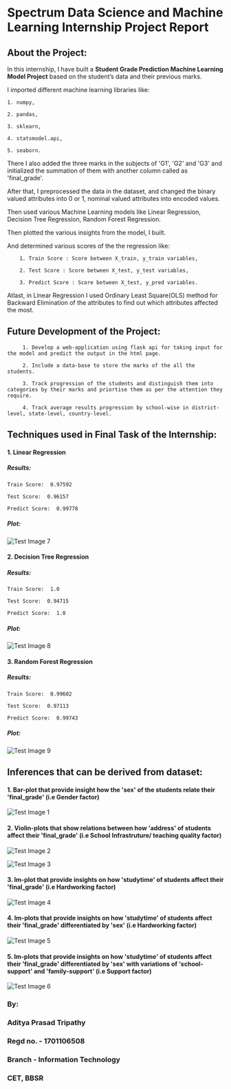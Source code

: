 # Spectrum Data Science and Machine Learning Internship Project Report

## About the Project:

In this internship, I have built a **Student Grade Prediction Machine Learning Model Project** based on the student’s data and their previous marks.

I imported different machine learning libraries like:
    
    1. numpy,
    
    2. pandas,
    
    3. sklearn,
    
    4. statsmodel.api,
    
    5. seaborn.

There I also added the three marks in the subjects of 'G1', 'G2' and 'G3' and initialized the summation of them with another column called as 'final_grade'.

After that, I preprocessed the data in the dataset, and changed the binary valued attributes into 0 or 1, nominal valued attributes into encoded values.

Then used various Machine Learning models like Linear Regression, Decision Tree Regression, Random Forest Regression.

Then plotted the various insights from the model, I built.

And determined various scores of the the regression like:
        
        1. Train Score : Score between X_train, y_train variables,
        
        2. Test Score : Score between X_test, y_test variables,
        
        3. Predict Score : Score between X_test, y_pred variables.
        
Atlast, in Linear Regression I used Ordinary Least Square(OLS) method for Backward Elimination of the attributes to find out which attributes affected the most.

## Future Development of the Project:

         1. Develop a web-application using flask api for taking input for the model and predict the output in the html page.

         2. Include a data-base to store the marks of the all the students.

         3. Track progression of the students and distinguish them into categories by their marks and priortise them as per the attention they require.

         4. Track average results progression by school-wise in district-level, state-level, country-level.

## Techniques used in Final Task of the Internship:

#### 1. Linear Regression

##### Results:

    Train Score:  0.97592

    Test Score:  0.96157

    Predict Score:  0.99778

##### Plot:

![Test Image 7](https://github.com/adityatripathy0000/SpectrumInternship/blob/master/Final_Task/Final_Task_Plot.png)

#### 2. Decision Tree Regression

##### Results:

    Train Score:  1.0

    Test Score:  0.94715

    Predict Score:  1.0

##### Plot:

![Test Image 8](https://github.com/adityatripathy0000/SpectrumInternship/blob/master/Final_Task/Final_Task_Plot_DecisionTree.png)

#### 3. Random Forest Regression

##### Results:

    Train Score:  0.99602

    Test Score:  0.97113

    Predict Score:  0.99743

##### Plot:

![Test Image 9](https://github.com/adityatripathy0000/SpectrumInternship/blob/master/Final_Task/Final_Task_Plot_RandomForest.png)

## Inferences that can be derived from dataset:

#### 1. Bar-plot that provide insight how the 'sex' of the students relate their 'final_grade' (i.e Gender factor)
![Test Image 1](https://github.com/adityatripathy0000/SpectrumInternship/blob/master/Final_Task/Insight_Barplot.png)

#### 2. Violin-plots that show relations between how 'address' of students affect their 'final_grade' (i.e School Infrastruture/ teaching quality factor)
![Test Image 2](https://github.com/adityatripathy0000/SpectrumInternship/blob/master/Final_Task/Insight_Violinplot_1.png)

![Test Image 3](https://github.com/adityatripathy0000/SpectrumInternship/blob/master/Final_Task/Insight_Violinplot_2.png)

#### 3. lm-plot that provide insights on how 'studytime' of students affect their 'final_grade' (i.e Hardworking factor)
![Test Image 4](https://github.com/adityatripathy0000/SpectrumInternship/blob/master/Final_Task/Insight_lmplot_1.png)

#### 4. lm-plots that provide insights on how 'studytime' of students affect their 'final_grade' differentiated by 'sex' (i.e Hardworking factor)
![Test Image 5](https://github.com/adityatripathy0000/SpectrumInternship/blob/master/Final_Task/Insight_lmplot_2.png)

#### 5. lm-plots that provide insights on how 'studytime' of students affect their 'final_grade' differentiated by 'sex' with variations of 'school-support' and 'family-support' (i.e Support factor)
![Test Image 6](https://github.com/adityatripathy0000/SpectrumInternship/blob/master/Final_Task/Insight_lmplot_3.png)

### By:
### Aditya Prasad Tripathy
### Regd no. - 1701106508
### Branch - Information Technology
### CET, BBSR
